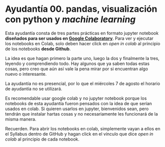 # Ayudantía 00. pandas, visualización con python y *machine learning*

Esta ayudantía consta de tres partes prácticas en formato jupyter notebook **diseñados para ser usados en [Google Colaboratory](https://research.google.com/colaboratory/faq.html)**. Para ver y ejecutar los notebooks en Colab, solo deben hacer click en *open in colab* al principio de los notebooks **desde Github**.

La idea es que hagan primero la parte uno, luego la dos y finalmente la tres, leyendo y comprendiendo todo. Hay algunos que ya saben todas estas cosas, pero creo que aún así vale la pena mirar por si encuentran algo nuevo o interesante.

La ayudantía no es presencial, por lo que el miércoles 7 de agosto el horario de ayudantía no se utilizará.

Es recomendable usar google colab y no jupyter notebook porque los notebooks de esta ayudantía fueron pensados con la idea de que serían usados en colab. Si quieren usarlos en jupyter, bienvenidos sean, pero tendrán que instalar hartas cosas y no necesariamente les funcionará de la misma manera.

Recuerden. Para abrir los notebooks en colab, simplemente vayan a ellos en el Syllabus dentro de GitHub y hagan click en el vínculo que dice *open in colab* al principio de cada notebook.

